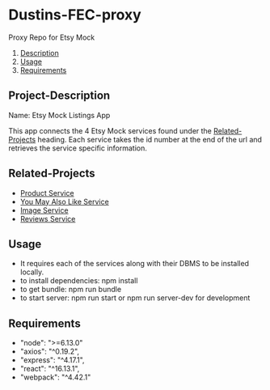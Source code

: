 # Dustins-FEC-proxy
Proxy Repo for Etsy Mock

1. [Description](#Project-Description)
2. [Usage](#Usage)
3. [Requirements](#requirements)


## Project-Description
Name: Etsy Mock Listings App

This app connects the 4 Etsy Mock services found under the [Related-Projects](#Related-Projects) heading.
Each service takes the id number at the end of the url and retrieves the service specific information.

## Related-Projects

  - [Product Service](https://github.com/rpt19-taniwha/mervin-fec-service)
  - [You May Also Like Service](https://github.com/rpt19-taniwha/andy-fec-service)
  - [Image Service](https://github.com/rpt19-taniwha/Dustins-FEC-Service)
  - [Reviews Service](https://github.com/teamName/repo)



## Usage

- It requires each of the services along with their DBMS to be installed locally.
- to install dependencies: npm install
- to get bundle: npm run bundle
- to start server: npm run start or npm run server-dev for development

## Requirements
- "node": ">=6.13.0"
- "axios": "^0.19.2",
- "express": "^4.17.1",
- "react": "^16.13.1",
- "webpack": "^4.42.1"


